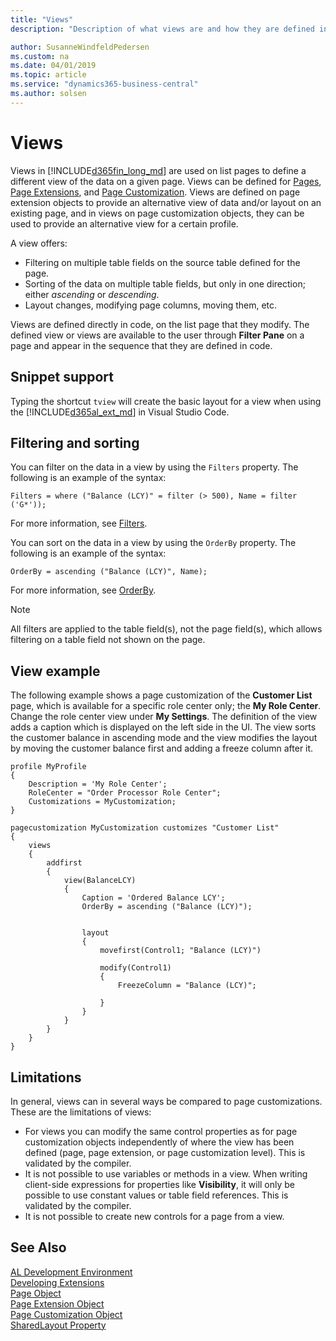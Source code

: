 ```yaml
---
title: "Views"
description: "Description of what views are and how they are defined in Business Central."

author: SusanneWindfeldPedersen
ms.custom: na
ms.date: 04/01/2019
ms.topic: article
ms.service: "dynamics365-business-central"
ms.author: solsen
---
```


# Views
Views in [!INCLUDE[d365fin_long_md](includes/d365fin_long_md.md)] are used on list pages to define a different view of the data on a given page. Views can be defined for [Pages](devenv-page-object.md), [Page Extensions](devenv-page-ext-object.md), and [Page Customization](devenv-page-customization-object.md). Views are defined on page extension objects to provide an alternative view of data and/or layout on an existing page, and in views on page customization objects, they can be used to provide an alternative view for a certain profile.

A view offers:

- Filtering on multiple table fields on the source table defined for the page.
- Sorting of the data on multiple table fields, but only in one direction; either *ascending* or *descending*.
- Layout changes, modifying page columns, moving them, etc. 

Views are defined directly in code, on the list page that they modify. The defined view or views are available to the user through **Filter Pane** on a page and appear in the sequence that they are defined in code.

## Snippet support
Typing the shortcut `tview` will create the basic layout for a view when using the [!INCLUDE[d365al_ext_md](../includes/d365al_ext_md.md)] in Visual Studio Code.

## Filtering and sorting
You can filter on the data in a view by using the `Filters` property. The following is an example of the syntax:
```
Filters = where ("Balance (LCY)" = filter (> 500), Name = filter ('G*'));
```
For more information, see [Filters](properties/devenv-filters-property.md).

You can sort on the data in a view by using the `OrderBy` property. The following is an example of the syntax:
```
OrderBy = ascending ("Balance (LCY)", Name);
```
For more information, see [OrderBy](properties/devenv-orderby-property.md).

> [!NOTE]
> All filters are applied to the table field(s), not the page field(s), which allows filtering on a table field not shown on the page.

## View example
The following example shows a page customization of the **Customer List** page, which is available for a specific role center only; the **My Role Center**. Change the role center view under **My Settings**. The definition of the view adds a caption which is displayed on the left side in the UI. The view sorts the customer balance in ascending mode and the view modifies the layout by moving the customer balance first and adding a freeze column after it.

```
profile MyProfile
{
    Description = 'My Role Center';
    RoleCenter = "Order Processor Role Center";
    Customizations = MyCustomization;
}

pagecustomization MyCustomization customizes "Customer List"
{
    views
    {
        addfirst
        {
            view(BalanceLCY)
            {
                Caption = 'Ordered Balance LCY';
                OrderBy = ascending ("Balance (LCY)");


                layout
                {
                    movefirst(Control1; "Balance (LCY)")

                    modify(Control1)
                    {
                        FreezeColumn = "Balance (LCY)";

                    }
                }
            }
        }
    }
}
```

## Limitations
In general, views can in several ways be compared to page customizations. These are the limitations of views:

- For views you can modify the same control properties as for page customization objects independently of where the view has been defined (page, page extension, or page customization level). This is validated by the compiler. 
- It is not possible to use variables or methods in a view. When writing client-side expressions for properties like **Visibility**, it will only be possible to use constant values or table field references. This is validated by the compiler.
- It is not possible to create new controls for a page from a view.

## See Also  
[AL Development Environment](devenv-reference-overview.md)  
[Developing Extensions](devenv-dev-overview.md)  
[Page Object](devenv-page-object.md)  
[Page Extension Object](devenv-page-ext-object.md)  
[Page Customization Object](devenv-page-customization-object.md)  
[SharedLayout Property](properties/devenv-sharedlayout-property.md)
